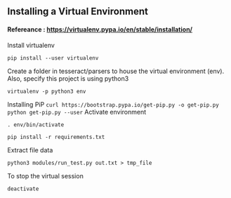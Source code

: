 ## Installing a Virtual Environment
#### Refereance : https://virtualenv.pypa.io/en/stable/installation/

Install virtualenv  

`pip install --user virtualenv`

Create a folder in tesseract/parsers to house the virtual environment (env). Also, specify this project is using python3  

`virtualenv -p python3 env`

Installing PiP
`
curl https://bootstrap.pypa.io/get-pip.py -o get-pip.py
python get-pip.py --user
`
Activate environment  

`. env/bin/activate` 

`pip install -r requirements.txt`

Extract file data  

`python3 modules/run_test.py out.txt > tmp_file`

To stop the virtual session  

`deactivate`
